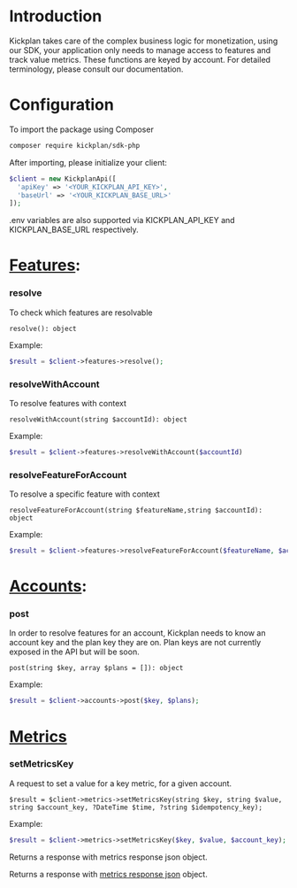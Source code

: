 # Introduction

Kickplan takes care of the complex business logic for monetization, using our SDK, your application only needs to manage access to features and track value metrics. These functions are keyed by account. For detailed terminology, please consult our documentation. 

# Configuration

To import the package using Composer

```bash
composer require kickplan/sdk-php
```

After importing, please initialize your client:

```php
$client = new KickplanApi([
  'apiKey' => '<YOUR_KICKPLAN_API_KEY>',
  'baseUrl' => '<YOUR_KICKPLAN_BASE_URL>'
]);
```

.env variables are also supported via KICKPLAN_API_KEY and KICKPLAN_BASE_URL respectively.


# [Features](https://github.com/kickplan/sdk-php/blob/main/src/resources/Features.php):

### resolve
To check which features are resolvable

`resolve(): object`

Example:
```php
$result = $client->features->resolve();
```

### resolveWithAccount
To resolve features with context

`resolveWithAccount(string $accountId): object`

Example:
```php
$result = $client->features->resolveWithAccount($accountId)
```

### resolveFeatureForAccount
To resolve a specific feature with context

`resolveFeatureForAccount(string $featureName,string $accountId): object`

Example:
```php
$result = $client->features->resolveFeatureForAccount($featureName, $accountId)
```

# [Accounts](https://github.com/kickplan/sdk-typescript/blob/main/src/resources/Accounts.php):

### post
In order to resolve features for an account, Kickplan needs to know an account key and the plan key they are on. Plan keys are not currently exposed in the API but will be soon.

`post(string $key, array $plans = []): object`

Example:
```php
$result = $client->accounts->post($key, $plans);
```

# [Metrics](https://github.com/kickplan/sdk-php/blob/main/src/resources/Metrics.php)

### setMetricsKey
A request to set a value for a key metric, for a given account.

`$result = $client->metrics->setMetricsKey(string $key, string $value, string $account_key, ?DateTime $time, ?string $idempotency_key);`

Example:
```php
$result = $client->metrics->setMetricsKey($key, $value, $account_key);
```

Returns a response with metrics response json object.

Returns a response with [metrics response json](https://github.com/kickplan/sdk-typescript/blob/v1/src/resources/metrics/types.ts) object.